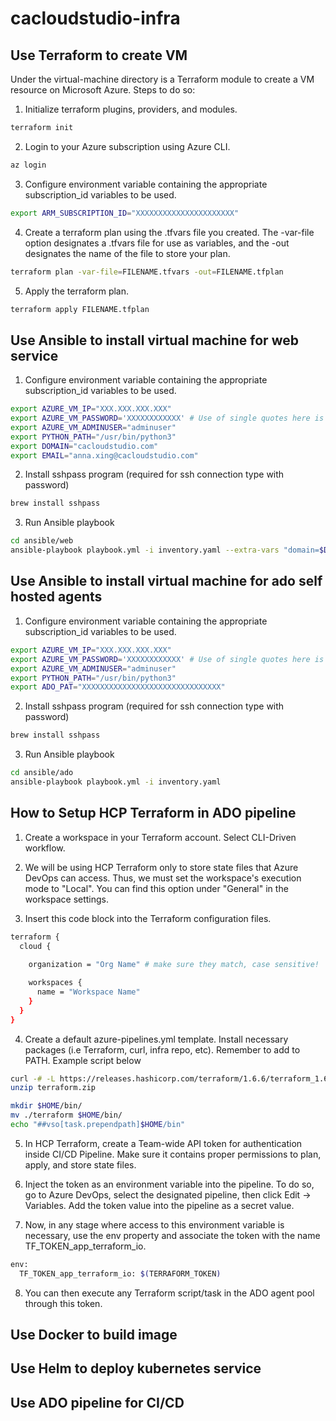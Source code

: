 # cacloudstudio-infra

## Use Terraform to create VM
Under the virtual-machine directory is a Terraform module to create a VM resource on Microsoft Azure. Steps to do so:

1. Initialize terraform plugins, providers, and modules.
```bash
terraform init
```
2. Login to your Azure subscription using Azure CLI.
```bash
az login
```
3. Configure environment variable containing the appropriate subscription_id variables to be used.
```bash
export ARM_SUBSCRIPTION_ID="XXXXXXXXXXXXXXXXXXXXXX"
```
4. Create a terraform plan using the .tfvars file you created. The -var-file option designates a .tfvars file for use as variables, and the -out designates the name of the file to store your plan.
```bash
terraform plan -var-file=FILENAME.tfvars -out=FILENAME.tfplan
```
5. Apply the terraform plan.
```bash
terraform apply FILENAME.tfplan
```

## Use Ansible to install virtual machine for web service

1. Configure environment variable containing the appropriate subscription_id variables to be used.
```bash
export AZURE_VM_IP="XXX.XXX.XXX.XXX"
export AZURE_VM_PASSWORD='XXXXXXXXXXXX' # Use of single quotes here is important because there is potential of password containing $, which will cause errors in shell if using "" instead of ''
export AZURE_VM_ADMINUSER="adminuser"
export PYTHON_PATH="/usr/bin/python3"
export DOMAIN="cacloudstudio.com"
export EMAIL="anna.xing@cacloudstudio.com"
```

2. Install sshpass program (required for ssh connection type with password)
```bash
brew install sshpass
```

3. Run Ansible playbook
```bash
cd ansible/web
ansible-playbook playbook.yml -i inventory.yaml --extra-vars "domain=$DOMAIN email=$EMAIL"
```

## Use Ansible to install virtual machine for ado self hosted agents
1. Configure environment variable containing the appropriate subscription_id variables to be used.
```bash
export AZURE_VM_IP="XXX.XXX.XXX.XXX"
export AZURE_VM_PASSWORD='XXXXXXXXXXXX' # Use of single quotes here is important because there is potential of password containing $, which will cause errors in shell if using "" instead of ''
export AZURE_VM_ADMINUSER="adminuser"
export PYTHON_PATH="/usr/bin/python3"
export ADO_PAT="XXXXXXXXXXXXXXXXXXXXXXXXXXXXXXX"
```

2. Install sshpass program (required for ssh connection type with password)
```bash
brew install sshpass
```

3. Run Ansible playbook
```bash
cd ansible/ado
ansible-playbook playbook.yml -i inventory.yaml
```

## How to Setup HCP Terraform in ADO pipeline
1. Create a workspace in your Terraform account. Select CLI-Driven workflow.

2. We will be using HCP Terraform only to store state files that Azure DevOps can access. Thus, we must set the workspace's execution mode to "Local". You can find this option under "General" in the workspace settings.

3. Insert this code block into the Terraform configuration files.
```bash
terraform { 
  cloud { 
    
    organization = "Org Name" # make sure they match, case sensitive!

    workspaces { 
      name = "Workspace Name" 
    } 
  } 
}
```

4. Create a default azure-pipelines.yml template. Install necessary packages (i.e Terraform, curl, infra repo, etc). Remember to add to PATH. Example script below
```BASH
curl -# -L https://releases.hashicorp.com/terraform/1.6.6/terraform_1.6.6_linux_amd64.zip -o terraform.zip
unzip terraform.zip

mkdir $HOME/bin/
mv ./terraform $HOME/bin/
echo "##vso[task.prependpath]$HOME/bin"
```

5. In HCP Terraform, create a Team-wide API token for authentication inside CI/CD Pipeline. Make sure it contains proper permissions to plan, apply, and store state files.

6. Inject the token as an environment variable into the pipeline. To do so, go to Azure DevOps, select the designated pipeline, then click Edit -> Variables. Add the token value into the pipeline as a secret value.

7. Now, in any stage where access to this environment variable is necessary, use the env property and associate the token with the name TF_TOKEN_app_terraform_io.
```BASH
env:
  TF_TOKEN_app_terraform_io: $(TERRAFORM_TOKEN)
```

8. You can then execute any Terraform script/task in the ADO agent pool through this token.

## Use Docker to build image

## Use Helm to deploy kubernetes service

## Use ADO pipeline for CI/CD
